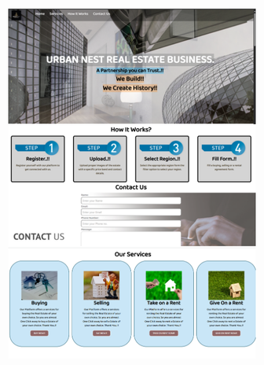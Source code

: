 ![Front img](img/front%20img.png)
![Process img](img/process%20img.png)
![Service img](img/service%20img.png)



